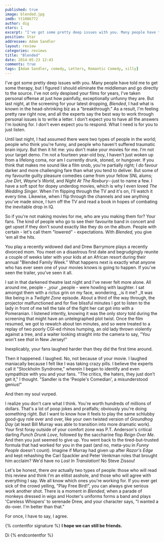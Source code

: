 ```yaml
---
published: true
image: blended.jpg
imdb: tt1086772
author: dig
stars: 1
excerpt: "I've got some pretty deep issues with you. Many people have told me to get some therapy, but I figured I should eliminate the middleman and go directly to the source."
position: Star
addressee: Adam Sandler
layout: review
categories: reviews
title: "Blended"
date: 2014-05-23 12:43
comments: true
tags: [Adam Sandler, comedy, Letters, Romantic Comedy, silly]
---
```

I've got some pretty deep issues with you. Many people have told me to get some therapy, but I figured I should eliminate the middleman and go directly to the source. I've not only despised your films for years, I've taken personal offense at just how painfully, exceptionally unfunny they are. But last night, at the screening for your latest dropping, _Blended_, I had what is known in the head-shrinking biz as a "breakthrough." As a result, I'm feeling pretty raw right now, and all the experts say the best way to work through personal issues is to write a letter. I don't expect you to have all the answers I'm looking for. I don't even expect you to respond. What I need is for you to just listen.

Until last night, I had assumed there were two types of people in the world; people who think you're funny, and people who haven't suffered traumatic brain injury. But then it hit me: you don't make your movies for me. I'm not your target demo. I'm not a fourteen year-old boy, I haven't just woken up from a lifelong coma, nor am I currently drunk, stoned, or hungover. If you think that makes me sound like a film snob, you're partially right; I _do_ favour darker and more challenging fare than what you tend to deliver. But some of my favourite guilty pleasure comedies came from your fellow SNL alums; _Joe Dirt_, _Wayne's World_, and _Night At The Roxbury_--just to name a few. I have a soft spot for dopey underdog movies, which is why I even loved _The Wedding Singer_. When I'm flipping through the TV and it's on, I'll watch it every time. Likewise, when I flip through the channels and see anything you've made since, I turn off the TV and read a book in hopes of combating the inevitable drop in IQ.

So if you're not making movies for me, who are you making them for? Your fans. The kind of people who go to see their favourite band in concert and get upset if they don't sound exactly like they do on the album. People with certain - let's call them "lowered" - expectations. With _Blended,_ you give 'em all the hits.

You play a recently widowed dad and Drew Barrymore plays a recently divorced mom. You meet on a disastrous first date and begrudgingly reunite a couple of weeks later with your kids at an African resort during their annual "Blended Family Week." What happens next is exactly what anyone who has ever seen one of your movies knows is going to happen. If you've seen the trailer, you've seen it all.

I sat in that darkened theatre last night and I've never felt more alone. All around me, people - _your _people - were howling with laughter. I sat amongst them with a rictus grin on my face, wondering, _is it me? _It was like being in a _Twilight Zone_ episode. About a third of the way through, the projector malfunctioned and for five blissful minutes I got to listen to the lady in front of me tell the tale of the fight her cat got into with a Pomeranian. I listened intently, knowing it was the only story told during the screening that might have an untelegraphed plot twist. Once the film resumed, we got to rewatch about ten minutes, and so were treated to a replay of two poorly CGI-ed rhinos humping, an old lady thrown violently against a tree, and a waiter looking straight into the camera to say, "You won't see _that_ in New Jersey!"

Inexplicably, your fans laughed harder than they did the first time around.

Then it happened. I laughed. No, not because of your movie. I laughed maniacally because I felt like I was taking crazy pills. I believe the experts call it "Stockholm Syndrome," wherein I began to identify and even sympathize with you and your fans. "The critics, the haters, they just don't get it," I thought. "Sandler is the 'People's Comedian', a misunderstood genius!"

And then my soul vurped.

I realize you don't care what I think. You're worth hundreds of millions of dollars. That's a lot of poop jokes and pratfalls; obviously you're doing something right. But I want to know how it feels to play the same schlubby good-guy role over and over, like your own twisted version of _Groundhog Day_ (at least Bill Murray was able to transition into more dramatic work). Your first foray outside of your comfort zone was P.T. Anderson's critical darling _Punch Drunk Love_, followed by the saccharine flop _Reign Over Me_. And then you just seemed to give up. You went back to the tired-but-trusted formula that had worked for you in the past (and no, meta-you in _Funny People_ doesn't count). Imagine if Murray had given up after _Razor's Edge_ and kept rehashing the Carl Spackler and Peter Venkman roles that brought him acclaim? We'd have no _Lost In Translation_! No Steve Zissou!

Let's be honest, there _are_ actually two types of people: those who will read this review and think I'm an elitist asshole, and those who will agree with everything I say. We all know which ones you're working for. If you ever get sick of the crowd yelling, "Play Free Bird!", you can always give serious work another shot. There is a moment in _Blended_, when a parade of monkeys dressed in wigs and Hooter's uniforms forms a band and plays 'Careless Whispers' to serenade Drew, and your character says, "I wanted a do-over. I'm better than that."

For once, I have to say, I agree. 

{% contentfor signature %}
**I hope we can still be friends.**

Di
{% endcontentfor %}